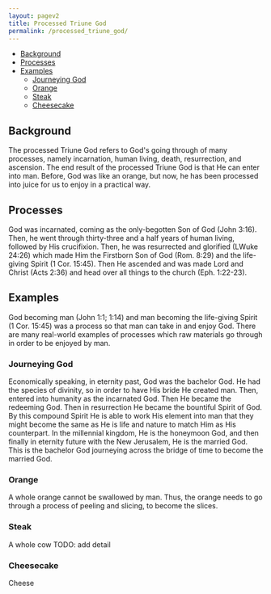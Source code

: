 ```yaml
---
layout: pagev2
title: Processed Triune God
permalink: /processed_triune_god/
---
```

- [Background](#background)
- [Processes](#processes)
- [Examples](#examples)
  - [Journeying God](#journeying-god)
  - [Orange](#orange)
  - [Steak](#steak)
  - [Cheesecake](#cheesecake)

## Background

The processed Triune God refers to God's going through of many processes, namely incarnation, human living, death, resurrection, and ascension. The end result of the processed Triune God is that He can enter into man. Before, God was like an orange, but now, he has been processed into juice for us to enjoy in a practical way.

## Processes

God was incarnated, coming as the only-begotten Son of God (John 3:16). Then, he went through thirty-three and a half years of human living, followed by His crucifixion. Then, he was resurrected and glorified (LWuke 24:26) which made Him the Firstborn Son of God (Rom. 8:29) and the life-giving Spirit (1 Cor. 15:45). Then He ascended and was made Lord and Christ (Acts 2:36) and head over all things to the church (Eph. 1:22-23).

## Examples

God becoming man (John 1:1; 1:14) and man becoming the life-giving Spirit (1 Cor. 15:45) was a process so that man can take in and enjoy God. There are many real-world examples of processes which raw materials go through in order to be enjoyed by man.

### Journeying God

Economically speaking, in eternity past, God was the bachelor God. He had the species of divinity, so in order to have His bride He created man. Then, entered into humanity as the incarnated God. Then He became the redeeming God. Then in resurrection He became the bountiful Spirit of God. By this compound Spirit He is able to work His element into man that they might become the same as He is life and nature to match Him as His counterpart. In the millennial kingdom, He is the honeymoon God, and then finally in eternity future with the New Jerusalem, He is the married God. This is the bachelor God journeying across the bridge of time to become the married God.

### Orange

A whole orange cannot be swallowed by man. Thus, the orange needs to go through a process of peeling and slicing, to become the slices. 

### Steak

A whole cow TODO: add detail

### Cheesecake

Cheese